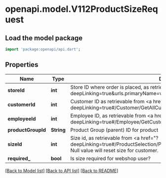 # openapi.model.V112ProductSizeRequest

## Load the model package
```dart
import 'package:openapi/api.dart';
```

## Properties
Name | Type | Description | Notes
------------ | ------------- | ------------- | -------------
**storeId** | **int** | Store ID where order is placed, as retrievable from <a href=\"?deepLinking=true&urls.primaryName=v1.5#/Webshop/Store\">/api/Webshop</a> | [optional] 
**customerId** | **int** | Customer ID as retrievable from <a href=\"?deepLinking=true#/Customer/GetAllCustomers\">/api/Customer</a> | [optional] 
**employeeId** | **int** | Employee ID, as retrievable from <a href=\"?deepLinking=true#/Employee/GetCustomerEmployees\">/api/Employee</a> | [optional] 
**productGroupId** | **String** | Product Group (parent) ID for product | [optional] 
**sizeId** | **int** | Size id, as retrievable from <a href=\"?deepLinking=true#/ProductSelection/ProductSelectionWithSize\">/api/ProductSelection</a>. Null value will reset size for customer. | [optional] 
**required_** | **bool** | Is size required for webshop user? | [optional] 

[[Back to Model list]](../README.md#documentation-for-models) [[Back to API list]](../README.md#documentation-for-api-endpoints) [[Back to README]](../README.md)



